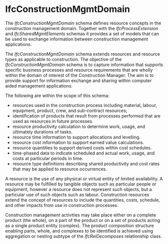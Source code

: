 IfcConstructionMgmtDomain
=========================

The _IfcConstructionMgmtDomain_ schema defines resource concepts in the construction management domain. Together with the _IfcProcessExtension_ and _IfcSharedMgmtElements_ schemas it provides a set of models that can be used to exchange information between construction management applications.

The _IfcConstructionMgmtDomain_ schema extends resources and resource types as applicable to construction. The objective of the _IfcConstructionMgmtDomain_ schema is to capture information that supports specific business processes and resource requirements that are wholly within the domain of interest of the Construction Manager. The aim is to provide support for information exchange and sharing within computer aided management applications.

The following are within the scope of this schema:

* resources used in the construction process including material, labour, equipment, product, crew, and sub-contract resources;
* identification of products that result from processes performed that are used as resources in future processes.
* resource productivity calculation to determine work, usage, and ultimately durations of tasks.
* resource time information to support allocations and levelling.
* resource cost information to support earned value calculations.
* resource quantities to support derived costs within cost schedules.
* time-phased data to indicate scheduled and actual work, usage, and costs at particular periods in time.
* resource type definitions describing shared productivity and cost rates that may be applied to resource occurrences.

A resource is the use of any physical or virtual entity of limited availability. A resource may be fulfilled by tangible objects such as particular people or equipment, however a resource does not represent such objects, but a particular use of such objects such as labour. Construction resources extend the concept of resources to include the quantities, costs, schedule, and other impacts from use in construction processes.

Construction management activities may take place either on a complete product (the whole), on a part of the product or on a set of products acting as a single product entity (complex). The product composition structure enabling parts, whole, and complexes to be identified is achieved using aggregation or nesting subtype of the _IfcRelDecomposes_ relationship class.
